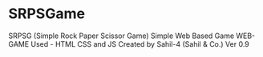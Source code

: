 # SRPSGame
SRPSG (Simple Rock Paper Scissor Game)
Simple Web Based Game
WEB-GAME
Used - HTML CSS and JS
Created by Sahil-4 (Sahil & Co.)
Ver 0.9
